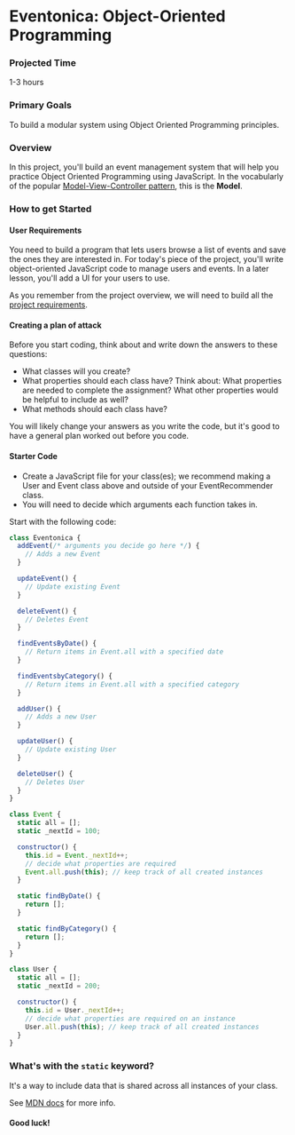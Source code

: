 # Eventonica: Object-Oriented Programming

### Projected Time

1-3 hours

### Primary Goals

To build a modular system using Object Oriented Programming principles.

### Overview

In this project, you'll build an event management system that will help you practice Object Oriented Programming using JavaScript. In the vocabularly of the popular [Model-View-Controller pattern](https://en.wikipedia.org/wiki/Model%E2%80%93view%E2%80%93controller), this is the **Model**.

### How to get Started

#### User Requirements

You need to build a program that lets users browse a list of events and save the ones they are interested in. For today's piece of the project, you'll write object-oriented JavaScript code to manage users and events. In a later lesson, you'll add a UI for your users to use.

As you remember from the project overview, we will need to build all the [project requirements](./README.md#project-requirements).

#### Creating a plan of attack

Before you start coding, think about and write down the answers to these questions:

- What classes will you create?
- What properties should each class have? Think about: What properties are needed to complete the assignment? What other properties would be helpful to include as well?
- What methods should each class have?

You will likely change your answers as you write the code, but it's good to have a general plan worked out before you code.

#### Starter Code

- Create a JavaScript file for your class(es); we recommend making a User and Event class above and outside of your EventRecommender class.
- You will need to decide which arguments each function takes in.

Start with the following code:

```javascript
class Eventonica {
  addEvent(/* arguments you decide go here */) {
    // Adds a new Event
  }

  updateEvent() {
    // Update existing Event
  }

  deleteEvent() {
    // Deletes Event
  }

  findEventsByDate() {
    // Return items in Event.all with a specified date
  }

  findEventsbyCategory() {
    // Return items in Event.all with a specified category
  }

  addUser() {
    // Adds a new User
  }

  updateUser() {
    // Update existing User
  }

  deleteUser() {
    // Deletes User
  }
}

class Event {
  static all = [];
  static _nextId = 100;

  constructor() {
    this.id = Event._nextId++;
    // decide what properties are required
    Event.all.push(this); // keep track of all created instances
  }

  static findByDate() {
    return [];
  }

  static findByCategory() {
    return [];
  }
}

class User {
  static all = [];
  static _nextId = 200;

  constructor() {
    this.id = User._nextId++;
    // decide what properties are required on an instance
    User.all.push(this); // keep track of all created instances
  }
}
```

### What's with the `static` keyword?

It's a way to include data that is shared across all instances of your class.

See [MDN docs](https://developer.mozilla.org/en-US/docs/Web/JavaScript/Reference/Classes/static) for more info.

#### Good luck!
